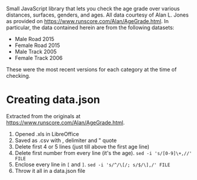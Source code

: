 Small JavaScript library that lets you check the age grade over various
distances, surfaces, genders, and ages.  All data courtesy of Alan L. Jones as
provided on https://www.runscore.com/Alan/AgeGrade.html.  In particular, the
data contained herein are from the following datasets:

- Male Road 2015
- Female Road 2015
- Male Track 2005
- Female Track 2006

These were the most recent versions for each category at the time of checking.

# Creating data.json

Extracted from the originals at https://www.runscore.com/Alan/AgeGrade.html.

1. Opened .xls in LibreOffice
2. Saved as .csv with , delimiter and " quote
3. Delete first 4 or 5 lines (just till above the first age line)
4. Delete first number from every line (it's the age). `sed -i 's/[0-9]\+,//' FILE`
5. Enclose every line in `[` and `]`. `sed -i 's/^/\[/; s/$/\],/' FILE`
6. Throw it all in a data.json file
